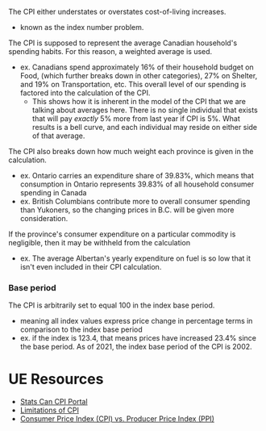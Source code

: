 
The CPI either understates or overstates cost-of-living increases.
- known as the index number problem.

The CPI is supposed to represent the average Canadian household's spending habits. For this reason, a weighted average is used.
- ex. Canadians spend approximately 16% of their household budget on Food, (which further breaks down in other categories), 27% on Shelter, and 19% on Transportation, etc. This overall level of our spending is factored into the calculation of the CPI.
    - This shows how it is inherent in the model of the CPI that we are talking about averages here. There is no single individual that exists that will pay *exactly* 5% more from last year if CPI is 5%. What results is a bell curve, and each individual may reside on either side of that average.

The CPI also breaks down how much weight each province is given in the calculation.
- ex. Ontario carries an expenditure share of 39.83%, which means that consumption in Ontario represents 39.83% of all household consumer spending in Canada
- ex. British Columbians contribute more to overall consumer spending than Yukoners, so the changing prices in B.C. will be given more consideration.

If the province's consumer expenditure on a particular commodity is negligible, then it may be withheld from the calculation
- ex. The average Albertan's yearly expenditure on fuel is so low that it isn't even included in their CPI calculation.

### Base period
The CPI is arbitrarily set to equal 100 in the index base period.
- meaning all index values express price change in percentage terms in comparison to the index base period
- ex. if the index is 123.4, that means prices have increased 23.4% since the base period. As of 2021, the index base period of the CPI is 2002.

# UE Resources
- [Stats Can CPI Portal](https://www.statcan.gc.ca/en/subjects-start/prices_and_price_indexes/consumer_price_indexes)
- [Limitations of CPI](https://www.investopedia.com/ask/answers/012915/what-are-some-limitations-consumer-price-index-cpi.asp)
- [Consumer Price Index (CPI) vs. Producer Price Index (PPI)](https://www.investopedia.com/ask/answers/011915/what-difference-between-consumer-price-index-cpi-and-producer-price-index-ppi.asp)
